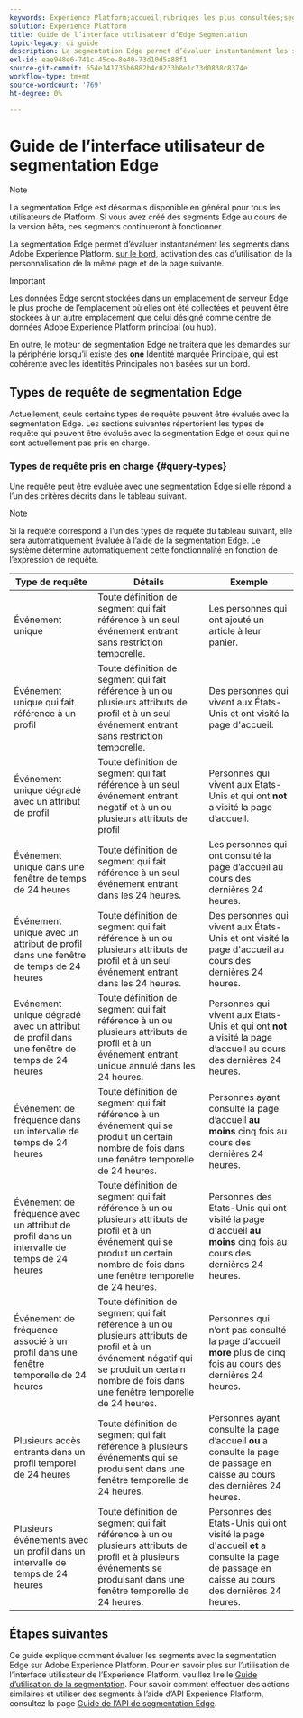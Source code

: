 ```yaml
---
keywords: Experience Platform;accueil;rubriques les plus consultées;segmentation Edge;Segmentation;Segmentation Service;service de segmentation;guide de l’interface utilisateur;périphérie de diffusion
solution: Experience Platform
title: Guide de l’interface utilisateur d’Edge Segmentation
topic-legacy: ui guide
description: La segmentation Edge permet d’évaluer instantanément les segments dans Platform, ce qui permet d’utiliser des cas de personnalisation de page et de page suivante.
exl-id: eae948e6-741c-45ce-8e40-73d10d5a88f1
source-git-commit: 654e141735b6882b4c0233b8e1c73d0838c8374e
workflow-type: tm+mt
source-wordcount: '769'
ht-degree: 0%

---
```


# Guide de l’interface utilisateur de segmentation Edge

>[!NOTE]
>
>La segmentation Edge est désormais disponible en général pour tous les utilisateurs de Platform. Si vous avez créé des segments Edge au cours de la version bêta, ces segments continueront à fonctionner.

La segmentation Edge permet d’évaluer instantanément les segments dans Adobe Experience Platform. [sur le bord](../../edge/home.md), activation des cas d’utilisation de la personnalisation de la même page et de la page suivante.

>[!IMPORTANT]
>
> Les données Edge seront stockées dans un emplacement de serveur Edge le plus proche de l’emplacement où elles ont été collectées et peuvent être stockées à un autre emplacement que celui désigné comme centre de données Adobe Experience Platform principal (ou hub).
>
> En outre, le moteur de segmentation Edge ne traitera que les demandes sur la périphérie lorsqu’il existe des **one** Identité marquée Principale, qui est cohérente avec les identités Principales non basées sur un bord.

## Types de requête de segmentation Edge

Actuellement, seuls certains types de requête peuvent être évalués avec la segmentation Edge. Les sections suivantes répertorient les types de requête qui peuvent être évalués avec la segmentation Edge et ceux qui ne sont actuellement pas pris en charge.

### Types de requête pris en charge {#query-types}

Une requête peut être évaluée avec une segmentation Edge si elle répond à l’un des critères décrits dans le tableau suivant.

>[!NOTE]
>
>Si la requête correspond à l’un des types de requête du tableau suivant, elle sera automatiquement évaluée à l’aide de la segmentation Edge. Le système détermine automatiquement cette fonctionnalité en fonction de l’expression de requête.

| Type de requête | Détails | Exemple |
| ---------- | ------- | ------- |
| Événement unique | Toute définition de segment qui fait référence à un seul événement entrant sans restriction temporelle. | Les personnes qui ont ajouté un article à leur panier. |
| Événement unique qui fait référence à un profil | Toute définition de segment qui fait référence à un ou plusieurs attributs de profil et à un seul événement entrant sans restriction temporelle. | Des personnes qui vivent aux États-Unis et ont visité la page d&#39;accueil. |
| Événement unique dégradé avec un attribut de profil | Toute définition de segment qui fait référence à un seul événement entrant négatif et à un ou plusieurs attributs de profil | Personnes qui vivent aux Etats-Unis et qui ont **not** a visité la page d’accueil. |
| Événement unique dans une fenêtre de temps de 24 heures | Toute définition de segment qui fait référence à un seul événement entrant dans les 24 heures. | Les personnes qui ont consulté la page d’accueil au cours des dernières 24 heures. |
| Événement unique avec un attribut de profil dans une fenêtre de temps de 24 heures | Toute définition de segment qui fait référence à un ou plusieurs attributs de profil et à un seul événement entrant dans les 24 heures. | Des personnes qui vivent aux États-Unis et ont visité la page d&#39;accueil au cours des dernières 24 heures. |
| Evénement unique dégradé avec un attribut de profil dans une fenêtre de temps de 24 heures | Toute définition de segment qui fait référence à un ou plusieurs attributs de profil et à un événement entrant unique annulé dans les 24 heures. | Personnes qui vivent aux Etats-Unis et qui ont **not** a visité la page d’accueil au cours des dernières 24 heures. |
| Événement de fréquence dans un intervalle de temps de 24 heures | Toute définition de segment qui fait référence à un événement qui se produit un certain nombre de fois dans une fenêtre temporelle de 24 heures. | Personnes ayant consulté la page d’accueil **au moins** cinq fois au cours des dernières 24 heures. |
| Événement de fréquence avec un attribut de profil dans un intervalle de temps de 24 heures | Toute définition de segment qui fait référence à un ou plusieurs attributs de profil et à un événement qui se produit un certain nombre de fois dans une fenêtre temporelle de 24 heures. | Personnes des Etats-Unis qui ont visité la page d&#39;accueil **au moins** cinq fois au cours des dernières 24 heures. |
| Événement de fréquence associé à un profil dans une fenêtre temporelle de 24 heures | Toute définition de segment qui fait référence à un ou plusieurs attributs de profil et à un événement négatif qui se produit un certain nombre de fois dans une fenêtre temporelle de 24 heures. | Personnes qui n’ont pas consulté la page d’accueil **more** plus de cinq fois au cours des dernières 24 heures. |
| Plusieurs accès entrants dans un profil temporel de 24 heures | Toute définition de segment qui fait référence à plusieurs événements qui se produisent dans une fenêtre temporelle de 24 heures. | Personnes ayant consulté la page d’accueil **ou** a consulté la page de passage en caisse au cours des dernières 24 heures. |
| Plusieurs événements avec un profil dans un intervalle de temps de 24 heures | Toute définition de segment qui fait référence à un ou plusieurs attributs de profil et à plusieurs événements se produisant dans une fenêtre temporelle de 24 heures. | Personnes des Etats-Unis qui ont visité la page d&#39;accueil **et** a consulté la page de passage en caisse au cours des dernières 24 heures. |

## Étapes suivantes

Ce guide explique comment évaluer les segments avec la segmentation Edge sur Adobe Experience Platform. Pour en savoir plus sur l’utilisation de l’interface utilisateur de l’Experience Platform, veuillez lire le [Guide d’utilisation de la segmentation](./overview.md). Pour savoir comment effectuer des actions similaires et utiliser des segments à l’aide d’API Experience Platform, consultez la page [Guide de l’API de segmentation Edge](../api/edge-segmentation.md).
